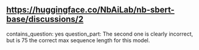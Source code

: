 ## https://huggingface.co/NbAiLab/nb-sbert-base/discussions/2

contains_question: yes
question_part: The second one is clearly incorrect, but is 75 the correct max sequence length for this model.